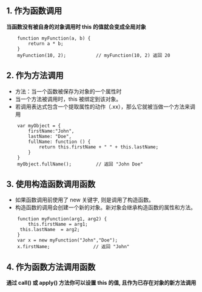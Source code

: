 ## 1. 作为函数调用
**当函数没有被自身的对象调用时 this 的值就会变成全局对象**
~~~
    function myFunction(a, b) {
        return a * b;
    }
    myFunction(10, 2);           // myFunction(10, 2) 返回 20
~~~
## 2. 作为方法调用
- 方法：当一个函数被保存为对象的一个属性时
- 当一个方法被调用时，this 被绑定到该对象。
- 若调用表达式包含一个提取属性的动作（.xx），那么它就被当做一个方法来调用
~~~
    var myObject = {
        firstName:"John",
        lastName: "Doe",
        fullName: function () {
            return this.firstName + " " + this.lastName;
        }
    }
    myObject.fullName();         // 返回 "John Doe"
~~~
## 3. 使用构造函数调用函数
- 如果函数调用前使用了 new 关键字, 则是调用了构造函数。
- 构造函数的调用会创建一个新的对象。新对象会继承构造函数的属性和方法。
~~~
    function myFunction(arg1, arg2) {
        this.firstName = arg1;
     this.lastName  = arg2;
    }
    var x = new myFunction("John","Doe");
    x.firstName;                // 返回 "John"
~~~
## 4. 作为函数方法调用函数
**通过 call() 或 apply() 方法你可以设置 this 的值, 且作为已存在对象的新方法调用**
